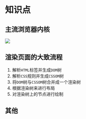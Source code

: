 # 知识点

## 主流浏览器内核

![](/skill-blog/img/0028.png)

## 渲染页面的大致流程

1. 解析`HTML`标签并生成`DOM`树
2. 解析`CSS`规则并生成`CSSOM`树
3. 将`DOM`树与`CSSOM`树合并成一个渲染树
4. 根据渲染树来进行布局
5. 对渲染树上的节点进行绘制

## 其他

